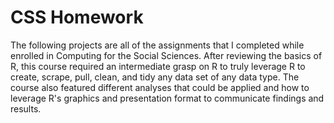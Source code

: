 # CSS Homework

The following projects are all of the assignments that I completed while enrolled in Computing for the Social Sciences. After reviewing the basics of R, this course required an intermediate grasp on R to truly leverage R to create, scrape, pull, clean, and tidy any data set of any data type. The course also featured different analyses that could be applied and how to leverage R's graphics and presentation format to communicate findings and results.